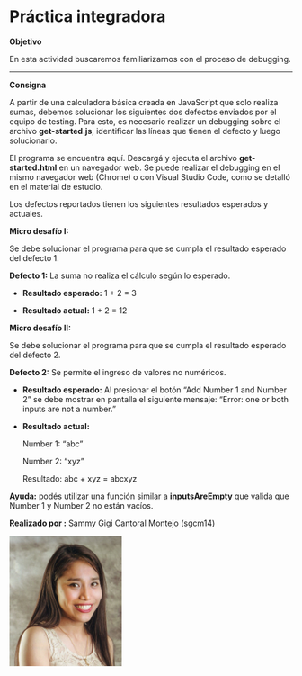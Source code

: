 # Práctica integradora


**Objetivo**

En esta actividad buscaremos familiarizarnos con el proceso de debugging.

-------

**Consigna**

A partir de una calculadora básica creada en JavaScript que solo realiza sumas, debemos solucionar los siguientes dos defectos enviados por el equipo de testing. Para esto, es necesario realizar un debugging sobre el archivo **get-started.js**, identificar las líneas que tienen el defecto y luego solucionarlo.

El programa se encuentra aquí. Descargá y ejecuta el archivo **get-started.html** en un navegador web. Se puede realizar el debugging en el mismo navegador web (Chrome) o con Visual Studio Code, como se detalló en el material de estudio.

Los defectos reportados tienen los siguientes resultados esperados y actuales. 


**Micro desafío I:**

Se debe solucionar el programa para que se cumpla el resultado esperado del defecto 1.

**Defecto 1:** La suma no realiza el cálculo según lo esperado.
- **Resultado esperado:** 1 + 2 = 3

- **Resultado actual:** 1 + 2 = 12


**Micro desafío II:**

Se debe solucionar el programa para que se cumpla el resultado esperado del defecto 2.

**Defecto 2:** Se permite el ingreso de valores no numéricos.

- **Resultado esperado:** Al presionar el botón “Add Number 1 and Number 2” se debe mostrar en pantalla el siguiente mensaje: “Error: one or both inputs are not a number.”

- **Resultado actual:**

    Number 1: “abc”

    Number 2: “xyz” 

    Resultado: abc + xyz = abcxyz
    

**Ayuda:** podés utilizar una función similar a **inputsAreEmpty** que valida que Number 1 y Number 2 no están vacíos.


**Realizado por :** Sammy Gigi Cantoral Montejo (sgcm14)

<img src ="https://raw.githubusercontent.com/sgcm14/sgcm14/main/sammy.jpg" width="200">
